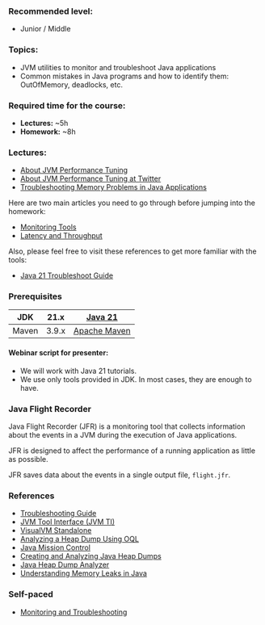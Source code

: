 ### **Recommended level:**
- Junior / Middle

### **Topics:**
- JVM utilities to monitor and troubleshoot Java applications
- Common mistakes in Java programs and how to identify them: OutOfMemory, deadlocks, etc.

### **Required time for the course:**
- **Lectures:** ~5h
- **Homework:** ~8h

### **Lectures:**
- [About JVM Performance Tuning](https://docs.oracle.com/cd/E13222_01/wls/docs103/perform/JVMTuning.html#wp1131630)
- [About JVM Performance Tuning at Twitter](https://www.youtube.com/watch?v=8wHx31mvSLY)
- [Troubleshooting Memory Problems in Java Applications](https://www.youtube.com/watch?v=iixQAYnBnJw)

Here are two main articles you need to go through before jumping into the homework:
- [Monitoring Tools](https://docs.oracle.com/en/java/javase/21/management/overview-java-se-monitoring-and-management.html#GUID-EA3CFF69-F0D3-47AB-9AED-EF1CBF7F2B24)
- [Latency and Throughput](https://www.linkedin.com/learning/java-concurrency-troubleshooting-latency-and-throughput/welcome-to-high-performing-java-applications?u=2113185)

Also, please feel free to visit these references to get more familiar with the tools:
- [Java 21 Troubleshoot Guide](https://docs.oracle.com/en/java/javase/21/troubleshoot/general-java-troubleshooting.html)

### **Prerequisites**
| JDK  | 21.x | [Java 21](https://docs.oracle.com/en/java/javase/21/install/overview-jdk-installation.html)   |
|------|------|---------------------------------------------------------------------------------------------|
| Maven| 3.9.x| [Apache Maven](http://maven.apache.org/download.cgi)                                          |

#### Webinar script for presenter:
- We will work with Java 21 tutorials.
- We use only tools provided in JDK. In most cases, they are enough to have.

### **Java Flight Recorder**
Java Flight Recorder (JFR) is a monitoring tool that collects information about the events in a JVM during the execution of Java applications.

JFR is designed to affect the performance of a running application as little as possible.

JFR saves data about the events in a single output file, `flight.jfr`.

### **References**
- [Troubleshooting Guide](https://docs.oracle.com/en/java/javase/21/troubleshoot/general-java-troubleshooting.html)
- [JVM Tool Interface (JVM TI)](https://docs.oracle.com/en/java/javase/21/docs/specs/jvmti.html)
- [VisualVM Standalone](https://visualvm.github.io/)
- [Analyzing a Heap Dump Using OQL](https://visualvm.github.io/documentation.html)
- [Java Mission Control](https://github.com/openjdk/jmc)
- [Creating and Analyzing Java Heap Dumps](https://reflectoring.io/create-analyze-heapdump/)
- [Java Heap Dump Analyzer](https://dzone.com/articles/java-heap-dump-analyzer-1)
- [Understanding Memory Leaks in Java](https://www.baeldung.com/java-memory-leaks)

### **Self-paced**
- [Monitoring and Troubleshooting](https://learn.epam.com/detailsPage?id=19bdc071-ebc7-4c64-bb1b-035e398fbd86&source=EXTERNAL_COURSE)